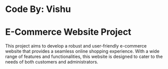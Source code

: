 # Code By: Vishu
# E-Commerce Website Project
This project aims to develop a robust and user-friendly e-commerce website that provides a seamless online shopping experience. With a wide range of features and functionalities, this website is designed to cater to the needs of both customers and administrators.
